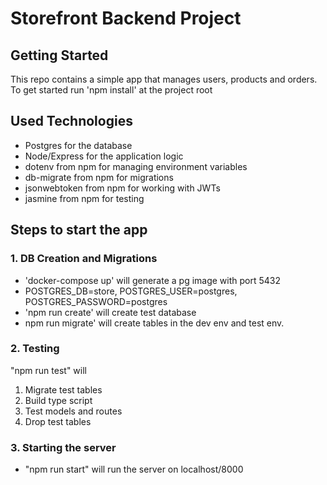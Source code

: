 # Storefront Backend Project

## Getting Started

This repo contains a simple app that manages users, products and orders.
To get started run 'npm install' at the project root

## Used Technologies
- Postgres for the database
- Node/Express for the application logic
- dotenv from npm for managing environment variables
- db-migrate from npm for migrations
- jsonwebtoken from npm for working with JWTs
- jasmine from npm for testing

## Steps to start the app

### 1.  DB Creation and Migrations
- 'docker-compose up' will generate a pg image with port 5432
- POSTGRES_DB=store, POSTGRES_USER=postgres, POSTGRES_PASSWORD=postgres
- 'npm run create' will create test database 
- npm run migrate' will create tables in the dev env and test env. 

### 2. Testing

"npm run test" will
1. Migrate test tables
2. Build type script
3. Test models and routes
4. Drop test tables

### 3. Starting the server

- "npm run start" will run the server on localhost/8000